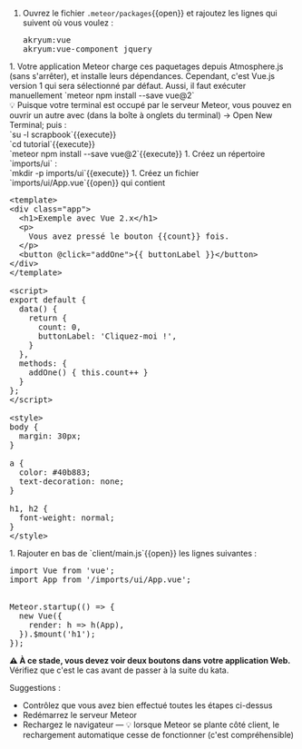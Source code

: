1. Ouvrez le fichier `.meteor/packages`{{open}} et rajoutez les lignes qui suivent où vous voulez :<pre class="file" data-target="clipboard">akryum:vue
akryum:vue-component
jquery
</pre>
1. Votre application Meteor charge ces paquetages depuis Atmosphere.js (sans s'arrêter), et installe leurs dépendances. Cependant, c'est Vue.js version 1 qui sera sélectionné par défaut. Aussi, il faut exécuter manuellement `meteor npm install --save vue@2`<br/>💡 Puisque votre terminal est occupé par le serveur Meteor, vous pouvez en ouvrir un autre avec <i class="fa fa-plus"></i> (dans la boîte à onglets du terminal) → Open New Terminal; puis :<br/>`su -l scrapbook`{{execute}}<br/>`cd tutorial`{{execute}}<br/>`meteor npm install --save vue@2`{{execute}}
1. Créez un répertoire `imports/ui` : <br/>`mkdir -p imports/ui`{{execute}}
1. Créez un fichier `imports/ui/App.vue`{{open}} qui contient <pre class="file" data-filename="imports/ui/App.vue" data-target="replace">
&lt;template&gt;
&lt;div class="app"&gt;
  &lt;h1&gt;Exemple avec Vue 2.x&lt;/h1&gt;
  &lt;p&gt;
    Vous avez pressé le bouton {{count}} fois.
  &lt;/p&gt;
  &lt;button @click="addOne"&gt;{{ buttonLabel }}&lt;/button&gt;
&lt;/div&gt;
&lt;/template&gt;
<br/>&lt;script&gt;
export default {
  data() {
    return {
      count: 0,
      buttonLabel: 'Cliquez-moi !',
    }
  },
  methods: {
    addOne() { this.count++ }
  }
};
&lt;/script&gt;
<br/>&lt;style&gt;
body {
  margin: 30px;
}
<br/>a {
  color: #40b883;
  text-decoration: none;
}
<br/>h1, h2 {
  font-weight: normal;
}
&lt;/style&gt;
</pre>
1. Rajouter en bas de `client/main.js`{{open}} les lignes suivantes :<pre class="file" data-target="clipboard">import Vue from 'vue';
import App from '/imports/ui/App.vue';
<br/>
Meteor.startup(() =&gt; {
  new Vue({
    render: h =&gt; h(App),
  }).$mount('h1');
});
</pre>

**⚠ À ce stade, vous devez voir deux boutons dans votre application
Web.** Vérifiez que c'est le cas avant de passer à la suite du kata.

Suggestions :
- Contrôlez que vous avez bien effectué toutes les étapes ci-dessus
- Redémarrez le serveur Meteor
- Rechargez le navigateur — 💡 lorsque Meteor se plante côté client, le rechargement automatique cesse de fonctionner (c'est compréhensible)

